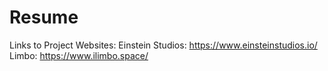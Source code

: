 # Resume

Links to Project Websites:
  Einstein Studios: https://www.einsteinstudios.io/
  Limbo: https://www.ilimbo.space/
